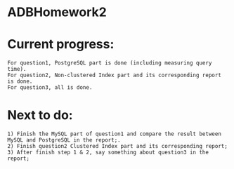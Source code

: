 # ADBHomework2

# Current progress: 
    For question1, PostgreSQL part is done (including measuring query time).
    For question2, Non-clustered Index part and its corresponding report is done.
    For question3, all is done.
    
# Next to do:
    1) Finish the MySQL part of question1 and compare the result between MySQL and PostgreSQL in the report;.
    2) Finish question2 Clustered Index part and its corresponding report;
    3) After finish step 1 & 2, say something about question3 in the report;
